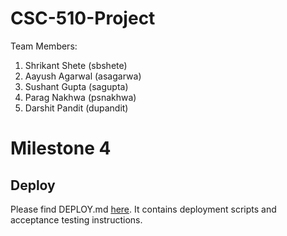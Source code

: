 # CSC-510-Project

Team Members:
1. Shrikant Shete (sbshete)
2. Aayush Agarwal (asagarwa)
3. Sushant Gupta (sagupta)
4. Parag Nakhwa (psnakhwa)
5. Darshit Pandit (dupandit)

# Milestone 4

## Deploy

Please find DEPLOY.md [here](https://github.ncsu.edu/sbshete/CSC-510-Project/blob/milestone-deploy/DEPLOY.md). It contains deployment scripts and acceptance testing instructions.
